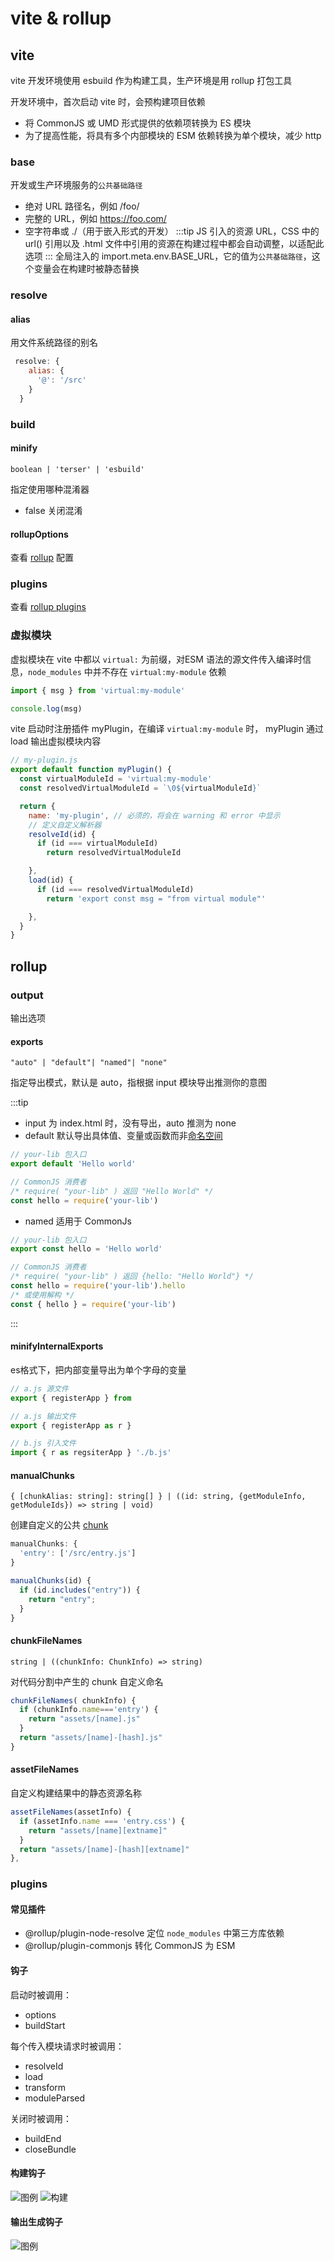 # vite & rollup

## vite
vite 开发环境使用 esbuild 作为构建工具，生产环境是用 rollup 打包工具

开发环境中，首次启动 vite 时，会预构建项目依赖
* 将 CommonJS 或 UMD 形式提供的依赖项转换为 ES 模块
* 为了提高性能，将具有多个内部模块的 ESM 依赖转换为单个模块，减少 http

### base
开发或生产环境服务的`公共基础路径`
* 绝对 URL 路径名，例如 /foo/
* 完整的 URL，例如 https://foo.com/
* 空字符串或 ./（用于嵌入形式的开发）
:::tip
JS 引入的资源 URL，CSS 中的 url() 引用以及 .html 文件中引用的资源在构建过程中都会自动调整，以适配此选项
:::
全局注入的 import.meta.env.BASE_URL，它的值为`公共基础路径`，这个变量会在构建时被静态替换


### resolve

#### alias
用文件系统路径的别名
```js
 resolve: {
    alias: {
      '@': '/src'
    }
  }
```

### build

#### minify
`boolean | 'terser' | 'esbuild'`

指定使用哪种混淆器

* false 关闭混淆


#### rollupOptions
查看 [rollup](#rollup) 配置

### plugins
查看 [rollup plugins](#plugins-1)

### 虚拟模块
虚拟模块在 vite 中都以 `virtual:` 为前缀，对ESM 语法的源文件传入编译时信息，`node_modules` 中并不存在 `virtual:my-module` 依赖
```js
import { msg } from 'virtual:my-module'

console.log(msg)
```
vite 启动时注册插件 myPlugin，在编译 `virtual:my-module` 时， myPlugin 通过 load 输出虚拟模块内容
```js
// my-plugin.js
export default function myPlugin() {
  const virtualModuleId = 'virtual:my-module'
  const resolvedVirtualModuleId = `\0${virtualModuleId}`

  return {
    name: 'my-plugin', // 必须的，将会在 warning 和 error 中显示
    // 定义自定义解析器
    resolveId(id) {
      if (id === virtualModuleId)
        return resolvedVirtualModuleId

    },
    load(id) {
      if (id === resolvedVirtualModuleId)
        return 'export const msg = "from virtual module"'

    },
  }
}
```




## rollup

### output
输出选项

#### exports
`"auto" | "default"| "named"| "none"`

指定导出模式，默认是 auto，指根据 input 模块导出推测你的意图

:::tip
* input 为 index.html 时，没有导出，auto 推测为 none
* default 默认导出具体值、变量或函数而非[命名空间](./module#命名空间)
```js
// your-lib 包入口
export default 'Hello world'

// CommonJS 消费者
/* require( "your-lib" ) 返回 "Hello World" */
const hello = require('your-lib')
```

* named 适用于 CommonJs
```js
// your-lib 包入口
export const hello = 'Hello world'

// CommonJS 消费者
/* require( "your-lib" ) 返回 {hello: "Hello World"} */
const hello = require('your-lib').hello
/* 或使用解构 */
const { hello } = require('your-lib')
```
:::

#### minifyInternalExports
es格式下，把内部变量导出为单个字母的变量
```js
// a.js 源文件
export { registerApp } from

// a.js 输出文件
export { registerApp as r }

// b.js 引入文件
import { r as regsiterApp } './b.js'
```

#### manualChunks
`{ [chunkAlias: string]: string[] } | ((id: string, {getModuleInfo, getModuleIds}) => string | void)`

创建自定义的公共 [chunk](./module#chunk)

```js
manualChunks: {
  'entry': ['/src/entry.js']
}

manualChunks(id) {
  if (id.includes("entry")) {
    return "entry";
  }
}
```

#### chunkFileNames
`string | ((chunkInfo: ChunkInfo) => string)`

对代码分割中产生的 chunk 自定义命名
```js
chunkFileNames( chunkInfo) {
  if (chunkInfo.name==='entry') {
    return "assets/[name].js"
  }
  return "assets/[name]-[hash].js"
}
```

#### assetFileNames
自定义构建结果中的静态资源名称
```js
assetFileNames(assetInfo) {
  if (assetInfo.name === 'entry.css') {
    return "assets/[name][extname]"
  }
  return "assets/[name]-[hash][extname]"
},
```

### plugins

#### 常见插件
* @rollup/plugin-node-resolve 定位 `node_modules` 中第三方库依赖
* @rollup/plugin-commonjs 转化 CommonJS 为 ESM

#### 钩子
启动时被调用：

* options
* buildStart

每个传入模块请求时被调用：

* resolveId
* load
* transform
* moduleParsed 

关闭时被调用：

* buildEnd
* closeBundle

#### 构建钩子
![图例](/img/rollup_hookLegend.png)
![构建](/img/rollup_buildHook.png)
#### 输出生成钩子
![图例](/img/rollup_outputHook.png)